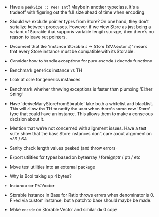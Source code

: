 * Have a `peekSize :: Peek Int`?  Maybe in another typeclass.  It's a tradeoff
  with figuring out the full size ahead of time when encoding.

* Should we exclude pointer types from Store?  On one hand, they don't serialize
  between processes.  However, if we view Store as just being a variant of
  Storable that supports variable length storage, then there's no reason to
  leave out pointers.

* Document that the 'instance Storable a => Store (SV.Vector a)' means that
  every Store instance must be compatible with its Storable.

* Consider how to handle exceptions for pure encode / decode functions

* Benchmark generics instance vs TH

* Look at core for generics instances

* Benchmark whether throwing exceptions is faster than plumbing 'Either String'

* Have 'deriveManyStoreFromStorable' take both a whitelist and blacklist. This
  will allow the TH to notify the user when there's some new 'Store' type that
  could have an instance. This allows them to make a conscious decision about
  it.

* Mention that we're not concerned with alignment issues.  Have a test suite
  show that the base Store instances don't care about alignment on x86 / 64

* Sanity check length values peeked (and throw errors)

* Export utilities for types based on bytearray / foreignptr / ptr / etc

* Move test utilities into an external package

* Why is Bool taking up 4 bytes?

* Instance for PV.Vector

* Storable instance in Base for Ratio throws errors when denominator is 0.
  Fixed via custom instance, but a patch to base should maybe be made.

* Make `encode` on Storable Vector and similar do 0 copy
